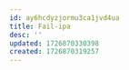 ```yaml
---
id: ay6hcdyzjormu3ca1jvd4ua
title: Fail-ipa
desc: ''
updated: 1726870330398
created: 1726870319257
---
```


